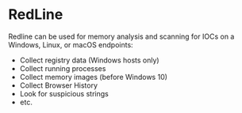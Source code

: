 # RedLine

Redline can be used for memory analysis and scanning for IOCs on a Windows, Linux, or macOS endpoints:

* Collect registry data (Windows hosts only)
* Collect running processes
* Collect memory images (before Windows 10)
* Collect Browser History
* Look for suspicious strings
* etc.

